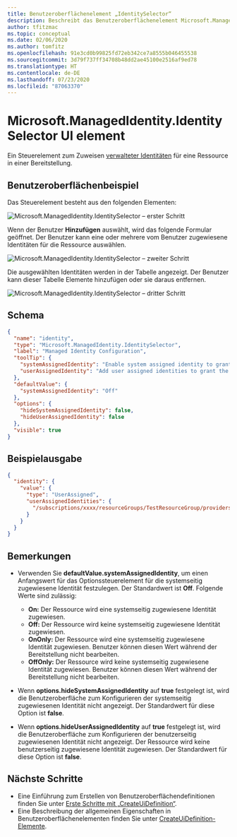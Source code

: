 ```yaml
---
title: Benutzeroberflächenelement „IdentitySelector“
description: Beschreibt das Benutzeroberflächenelement Microsoft.ManagedIdentity.IdentitySelector für das Azure-Portal. Sie können damit einer Ressource verwaltete Identitäten zuweisen.
author: tfitzmac
ms.topic: conceptual
ms.date: 02/06/2020
ms.author: tomfitz
ms.openlocfilehash: 91e3cd0b99825fd72eb342ce7a8555b046455538
ms.sourcegitcommit: 3d79f737ff34708b48dd2ae45100e2516af9ed78
ms.translationtype: HT
ms.contentlocale: de-DE
ms.lasthandoff: 07/23/2020
ms.locfileid: "87063370"
---
```

# <a name="microsoftmanagedidentityidentityselector-ui-element"></a>Microsoft.ManagedIdentity.IdentitySelector UI element

Ein Steuerelement zum Zuweisen [verwalteter Identitäten](../../active-directory/managed-identities-azure-resources/overview.md) für eine Ressource in einer Bereitstellung.

## <a name="ui-sample"></a>Benutzeroberflächenbeispiel

Das Steuerelement besteht aus den folgenden Elementen:

![Microsoft.ManagedIdentity.IdentitySelector – erster Schritt](./media/managed-application-elements/microsoft-managedidentity-identityselector-1.png)

Wenn der Benutzer **Hinzufügen** auswählt, wird das folgende Formular geöffnet. Der Benutzer kann eine oder mehrere vom Benutzer zugewiesene Identitäten für die Ressource auswählen.

![Microsoft.ManagedIdentity.IdentitySelector – zweiter Schritt](./media/managed-application-elements/microsoft-managedidentity-identityselector-2.png)

Die ausgewählten Identitäten werden in der Tabelle angezeigt. Der Benutzer kann dieser Tabelle Elemente hinzufügen oder sie daraus entfernen.

![Microsoft.ManagedIdentity.IdentitySelector – dritter Schritt](./media/managed-application-elements/microsoft-managedidentity-identityselector-3.png)

## <a name="schema"></a>Schema

```json
{
  "name": "identity",
  "type": "Microsoft.ManagedIdentity.IdentitySelector",
  "label": "Managed Identity Configuration",
  "toolTip": {
    "systemAssignedIdentity": "Enable system assigned identity to grant the resource access to other existing resources.",
    "userAssignedIdentity": "Add user assigned identities to grant the resource access to other existing resources."
  },
  "defaultValue": {
    "systemAssignedIdentity": "Off"
  },
  "options": {
    "hideSystemAssignedIdentity": false,
    "hideUserAssignedIdentity": false
  },
  "visible": true
}
```

## <a name="sample-output"></a>Beispielausgabe

```json
{
  "identity": {
    "value": {
      "type": "UserAssigned",
      "userAssignedIdentities": {
        "/subscriptions/xxxx/resourceGroups/TestResourceGroup/providers/Microsoft.ManagedIdentity/userAssignedIdentities/TestUserIdentity1": {}
      }
    }
  }
}
```

## <a name="remarks"></a>Bemerkungen

- Verwenden Sie **defaultValue.systemAssignedIdentity**, um einen Anfangswert für das Optionssteuerelement für die systemseitig zugewiesene Identität festzulegen. Der Standardwert ist **Off**. Folgende Werte sind zulässig:
  - **On:** Der Ressource wird eine systemseitig zugewiesene Identität zugewiesen.
  - **Off:** Der Ressource wird keine systemseitig zugewiesene Identität zugewiesen.
  - **OnOnly:** Der Ressource wird eine systemseitig zugewiesene Identität zugewiesen. Benutzer können diesen Wert während der Bereitstellung nicht bearbeiten.
  - **OffOnly:** Der Ressource wird keine systemseitig zugewiesene Identität zugewiesen. Benutzer können diesen Wert während der Bereitstellung nicht bearbeiten.

- Wenn **options.hideSystemAssignedIdentity** auf **true** festgelegt ist, wird die Benutzeroberfläche zum Konfigurieren der systemseitig zugewiesenen Identität nicht angezeigt. Der Standardwert für diese Option ist **false**.
- Wenn **options.hideUserAssignedIdentity** auf **true** festgelegt ist, wird die Benutzeroberfläche zum Konfigurieren der benutzerseitig zugewiesenen Identität nicht angezeigt. Der Ressource wird keine benutzerseitig zugewiesene Identität zugewiesen. Der Standardwert für diese Option ist **false**.

## <a name="next-steps"></a>Nächste Schritte

- Eine Einführung zum Erstellen von Benutzeroberflächendefinitionen finden Sie unter [Erste Schritte mit „CreateUiDefinition“](create-uidefinition-overview.md).
- Eine Beschreibung der allgemeinen Eigenschaften in Benutzeroberflächenelementen finden Sie unter [CreateUiDefinition-Elemente](create-uidefinition-elements.md).